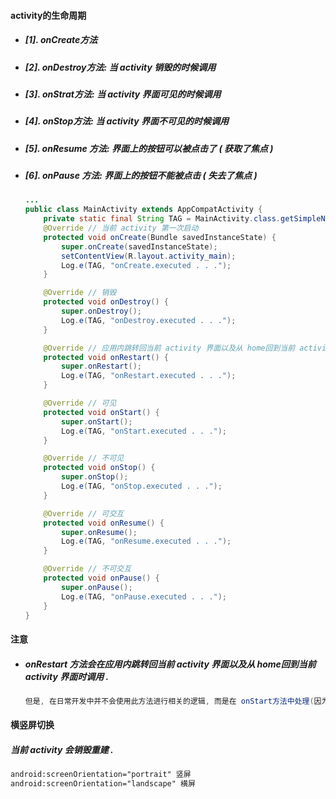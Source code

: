 #### activity的生命周期

* ##### \[1\]. onCreate方法
* ##### \[2\]. onDestroy方法: 当 activity 销毁的时候调用
* ##### \[3\]. onStrat方法: 当 activity 界面可见的时候调用
* ##### \[4\]. onStop方法: 当 activity 界面不可见的时候调用
* ##### \[5\]. onResume 方法: 界面上的按钮可以被点击了 \( 获取了焦点 \)
* ##### \[6\]. onPause 方法: 界面上的按钮不能被点击 \( 失去了焦点 \)

  ```java
  ...
  public class MainActivity extends AppCompatActivity {
      private static final String TAG = MainActivity.class.getSimpleName();
      @Override // 当前 activity 第一次启动
      protected void onCreate(Bundle savedInstanceState) {
          super.onCreate(savedInstanceState);
          setContentView(R.layout.activity_main);
          Log.e(TAG, "onCreate.executed . . .");
      }

      @Override // 销毁
      protected void onDestroy() {
          super.onDestroy();
          Log.e(TAG, "onDestroy.executed . . .");
      }

      @Override // 应用内跳转回当前 activity 界面以及从 home回到当前 activity 界面时
      protected void onRestart() {
          super.onRestart();
          Log.e(TAG, "onRestart.executed . . .");
      }

      @Override // 可见
      protected void onStart() {
          super.onStart();
          Log.e(TAG, "onStart.executed . . .");
      }

      @Override // 不可见
      protected void onStop() {
          super.onStop();
          Log.e(TAG, "onStop.executed . . .");
      }

      @Override // 可交互
      protected void onResume() {
          super.onResume();
          Log.e(TAG, "onResume.executed . . .");
      }

      @Override // 不可交互
      protected void onPause() {
          super.onPause();
          Log.e(TAG, "onPause.executed . . .");
      }
  }
  ```

#### 注意

* ##### onRestart 方法会在应用内跳转回当前 activity 界面以及从 home回到当前 activity 界面时调用 .

  ```java
  但是, 在日常开发中并不会使用此方法进行相关的逻辑, 而是在 onStart方法中处理(因为其紧接着调用的就是onStart方法)
  ```

#### 横竖屏切换

##### 当前 activity 会销毁重建 .

```xml
android:screenOrientation="portrait" 竖屏
android:screenOrientation="landscape" 横屏
```



